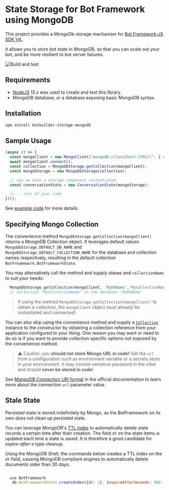 # State Storage for Bot Framework using MongoDB

This project provides a MongoDb storage mechanism for [Bot Framework-JS SDK V4.](https://github.com/Microsoft/botbuilder-js).

It allows you to store bot state in MongoDB, so that you can scale out your bot, and be more resilient to bot server failures.


![Build and test](https://github.com/botbuilder-contrib/botbuilder-storage-mongodb/workflows/Build%20and%20test/badge.svg)

## Requirements

* [NodeJS](https://nodejs.org/en/) 13.x was used to create and test this library.
* MongoDB database, or a database exposing basic MongoDB syntax.

## Installation

```bash
npm install botbuilder-storage-mongodb
```

## Sample Usage

```JavaScript
(async () => {
  const mongoClient = new MongoClient("mongodb://localhost:27017/", { useUnifiedTopology: true });
  await mongoClient.connect();
  const collection = MongoDbStorage.getCollection(mongoClient);
  const mongoStorage = new MongoDbStorage(collection);

  // now we have a storage component instantiated:
  const conversationState = new ConversationState(mongoStorage);

  //... rest of your code
})();

```

See [example code](example/app.js) for more details.

## Specifying Mongo Collection

The convenience method `MongoDbStorage.getCollection(mongoClient)` returns a MongoDB Collection object. It leverages default values `MongoDbStorage.DEFAULT_DB_NAME` and `MongoDbStorage.DEFAULT_COLLECTION_NAME` for the database and collection names respectively, resulting in the default collection `BotFreamework.BotFrameworkState`.

You may alternatively call the method and supply `dbName` and `collectionName` to suit your needs:

```javascript
  MongoDbStorage.getCollection(mongoClient, 'MyDbName','MyCollectionName')
  // collection "MyCollectionName" in the database "MyDbName"
```

> If using the method `MongoDbStorage.getCollection(mongoClient)` to obtain a collection, the `mongoClient` object must already be instantiated and connected!


You can also skip using the convenience method and supply a [`Collection`](https://mongodb.github.io/node-mongodb-native/3.6/api/Collection.html) instance to the constructor by obtaining a collection reference from your application configured to your liking. One reason you may want or need to do so is if you want to provide collection specific options not exposed by the convenience method.


> &#X26A0; Caution: you **should not store Mongo URL in code!** Get the `url` from a configuration such as environment variable or a secrets store in your environment. It may contain sensitive password in the clear and should __never be stored in code__!

See [MongoDB Connection URI format](https://docs.mongodb.com/manual/reference/connection-string/) in the official documentation to learn more about the connection `url` parameter value.


## Stale State

Persisted state is stored indefinitely by Mongo, as the BotFramework on its own does not clean up persisted state.

You can leverage MongoDB's [TTL index](https://docs.mongodb.com/manual/core/index-ttl/) to automatically delete state records a certain time after their creation. The field `dt` on the state items is updated each time a state is saved. It is therefore a good candidate for _expire-after-x_ type cleanup.

Using the MongoDB Shell, the commands below creates a TTL index on the `dt` field, causing MongoDB compliant engines to automatically delete documents older than 30 days:

```javascript

  use BotFramework
   db.BotFrameworkState.createIndex({dt: 1}, {expireAfterSeconds: (60 * 60 * 24 * 30)});

```
